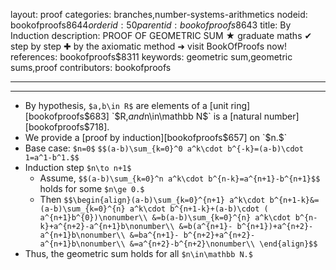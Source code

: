 layout: proof
categories: branches,number-systems-arithmetics
nodeid: bookofproofs$8644
orderid: 50
parentid: bookofproofs$8643
title: By Induction
description: PROOF OF GEOMETRIC SUM &#9733; graduate maths &#10004; step by step &#10010; by the axiomatic method &#10140; visit BookOfProofs now!
references: bookofproofs$8311
keywords: geometric sum,geometric sums,proof
contributors: bookofproofs

---


---

* By hypothesis, `$a,b\in R$` are elements of a [unit ring][bookofproofs$683] `$R,$` and `$n\in\mathbb N$` is a [natural number][bookofproofs$718].
* We provide a [proof by induction][bookofproofs$657] on `$n.$`
* Base case: `$n=0$`
`$$(a-b)\sum_{k=0}^0 a^k\cdot b^{-k}=(a-b)\cdot 1=a^1-b^1.$$`
* Induction step `$n\to n+1$`
   * Assume, `$$(a-b)\sum_{k=0}^n a^k\cdot b^{n-k}=a^{n+1}-b^{n+1}$$` holds for some `$n\ge 0.$`
   * Then `$$\begin{align}(a-b)\sum_{k=0}^{n+1} a^k\cdot b^{n+1-k}&=(a-b)\sum_{k=0}^{n} a^k\cdot b^{n+1-k}+(a-b)\cdot ( a^{n+1}b^{0})\nonumber\\
&=b(a-b)\sum_{k=0}^{n} a^k\cdot b^{n-k}+a^{n+2}-a^{n+1}b\nonumber\\
&=b(a^{n+1}- b^{n+1})+a^{n+2}-a^{n+1}b\nonumber\\
&=ba^{n+1}- b^{n+2}+a^{n+2}-a^{n+1}b\nonumber\\
&=a^{n+2}-b^{n+2}\nonumber\\
\end{align}$$`
* Thus, the geometric sum holds for all `$n\in\mathbb N.$`

